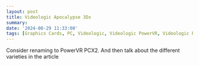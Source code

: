 ```yaml
---
layout: post
title: Videologic Apocalypse 3Dx
summary: 
date: '2024-08-29 11:33:00'
tags: [Graphics Cards, PC, Videologic, Videologic PowerVR, Videologic PowerVR Models]
---
```


Consider renaming to PowerVR PCX2. And then talk about the different varieties in the article
